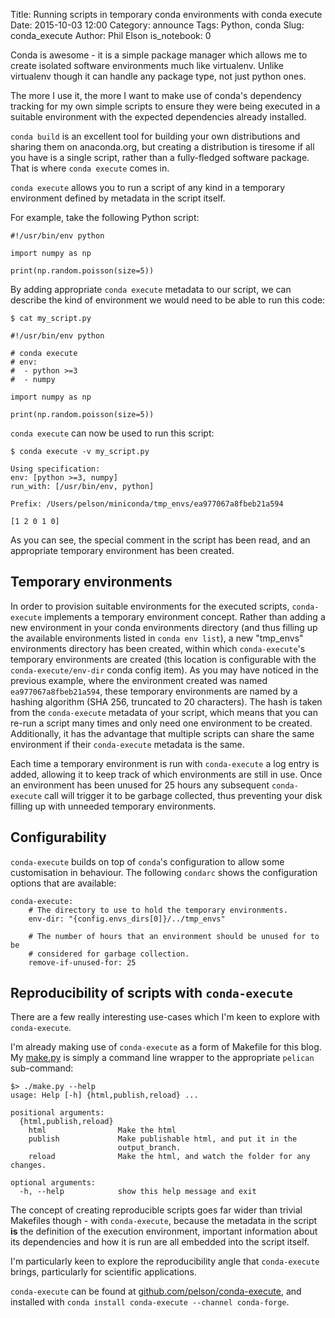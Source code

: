 Title: Running scripts in temporary conda environments with conda execute
Date: 2015-10-03 12:00
Category: announce
Tags: Python, conda
Slug: conda_execute
Author: Phil Elson
is_notebook: 0

Conda is awesome - it is a simple package manager which allows me to create isolated software environments
much like virtualenv. Unlike virtualenv though it can handle any package type, not just python ones.

The more I use it, the more I want to make use of conda's dependency tracking for my own simple scripts to
ensure they were being executed in a suitable environment with the expected dependencies already installed.

``conda build`` is an excellent tool for building your own distributions and sharing them on anaconda.org,
but creating a distribution is tiresome if all you have is a single script, rather than a fully-fledged
software package. That is where ``conda execute`` comes in.


<!-- PELICAN_END_SUMMARY -->


``conda execute`` allows you to run a script of any kind in a temporary environment defined by metadata in the script itself.

For example, take the following Python script:

```
#!/usr/bin/env python

import numpy as np

print(np.random.poisson(size=5))
```

By adding appropriate ``conda execute`` metadata to our script, we can describe the kind of environment
we would need to be able to run this code:

```
$ cat my_script.py

#!/usr/bin/env python

# conda execute
# env:
#  - python >=3
#  - numpy

import numpy as np

print(np.random.poisson(size=5))
```

``conda execute`` can now be used to run this script:

```
$ conda execute -v my_script.py

Using specification: 
env: [python >=3, numpy]
run_with: [/usr/bin/env, python]

Prefix: /Users/pelson/miniconda/tmp_envs/ea977067a8fbeb21a594

[1 2 0 1 0]

```

As you can see, the special comment in the script has been read, and an appropriate temporary environment has been created.

## Temporary environments

In order to provision suitable environments for the executed scripts, ``conda-execute`` implements a temporary environment concept.
Rather than adding a new environment in your conda environments directory (and thus filling up the available environments listed in ``conda env list``), a new "tmp_envs" environments directory has been created, within which ``conda-execute``'s temporary environments are created (this location is configurable with the ``conda-execute/env-dir`` conda config item).
As you may have noticed in the previous example, where the environment created was named ``ea977067a8fbeb21a594``, these temporary environments are named by a hashing algorithm (SHA 256, truncated to 20 characters).
The hash is taken from the ``conda-execute`` metadata of your script, which means that you can re-run a script many times and only need one environment to be created. Additionally, it has the advantage that multiple scripts can share the same environment if their ``conda-execute`` metadata is the same.

Each time a temporary environment is run with ``conda-execute`` a log entry is added, allowing it to keep track of which environments are still in use. Once an environment has been unused for 25 hours any subsequent ``conda-execute`` call will trigger it to be garbage collected, thus preventing your disk filling up with unneeded temporary environments.

## Configurability

``conda-execute`` builds on top of ``conda``'s configuration to allow some customisation in behaviour.
The following ``condarc`` shows the configuration options that are available:

```
conda-execute:
    # The directory to use to hold the temporary environments.
    env-dir: "{config.envs_dirs[0]}/../tmp_envs"

    # The number of hours that an environment should be unused for to be
    # considered for garbage collection.
    remove-if-unused-for: 25
```

## Reproducibility of scripts with ``conda-execute``

There are a few really interesting use-cases which I'm keen to explore with ``conda-execute``.

I'm already making use of ``conda-execute`` as a form of Makefile for this blog. My [make.py](https://github.com/pelson/pelson.github.io/blob/source/make.py) is simply a command line wrapper to the appropriate ``pelican`` sub-command:

```
$> ./make.py --help
usage: Help [-h] {html,publish,reload} ...

positional arguments:
  {html,publish,reload}
    html                Make the html
    publish             Make publishable html, and put it in the
                        output_branch.
    reload              Make the html, and watch the folder for any changes.

optional arguments:
  -h, --help            show this help message and exit
```

The concept of creating reproducible scripts goes far wider than trivial Makefiles though - with ``conda-execute``, because the metadata in the script **is** the definition of the execution environment, important information about its dependencies and how it is run are all embedded into the script itself.

I'm particularly keen to explore the reproducibility angle that ``conda-execute`` brings, particularly for scientific applications.

``conda-execute`` can be found at [github.com/pelson/conda-execute](https://github.com/pelson/conda-execute), and installed with ``conda install conda-execute --channel conda-forge``.


